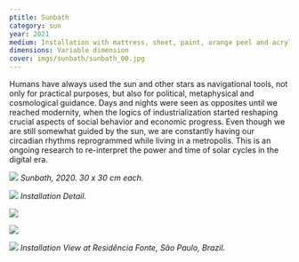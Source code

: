 ```yaml
---
ptitle: Sunbath
category: sun
year: 2021
medium: Installation with mattress, sheet, paint, orange peel and acrylic on canvas
dimensions: Variable dimension
cover: imgs/sunbath/sunbath_00.jpg
---
```

Humans have always used the sun and other stars as navigational tools, not only for practical purposes, but also for political, metaphysical and cosmological guidance. Days and nights were seen as opposites until we reached modernity, when the logics of industrialization started reshaping crucial aspects of social behavior and economic progress. Even though we are still somewhat guided by the sun, we are constantly having our circadian rhythms reprogrammed while living in a metropolis. This is an ongoing research to re-interpret the power and time of solar cycles in the digital era.

![]({{site.baseurl}}/imgs/sunbath/sunbath_06_dipt_30x30.jpg)
_Sunbath, 2020. 30 x 30 cm each._

![]({{site.baseurl}}/imgs/sunbath/sunbath_05.jpg)
_Installation Detail._

![]({{site.baseurl}}/imgs/sunbath/sunbath_04.jpg)

![]({{site.baseurl}}/imgs/sunbath/sunbath_02.jpg)

![]({{site.baseurl}}/imgs/sunbath/sunbath_03.jpg)
_Installation View at Residência Fonte, São Paulo, Brazil._
